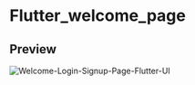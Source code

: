 # Flutter_welcome_page

## Preview

![Welcome-Login-Signup-Page-Flutter-UI](https://user-images.githubusercontent.com/38382273/115616967-806b3c80-a2f9-11eb-875f-d945ef99163c.png)
